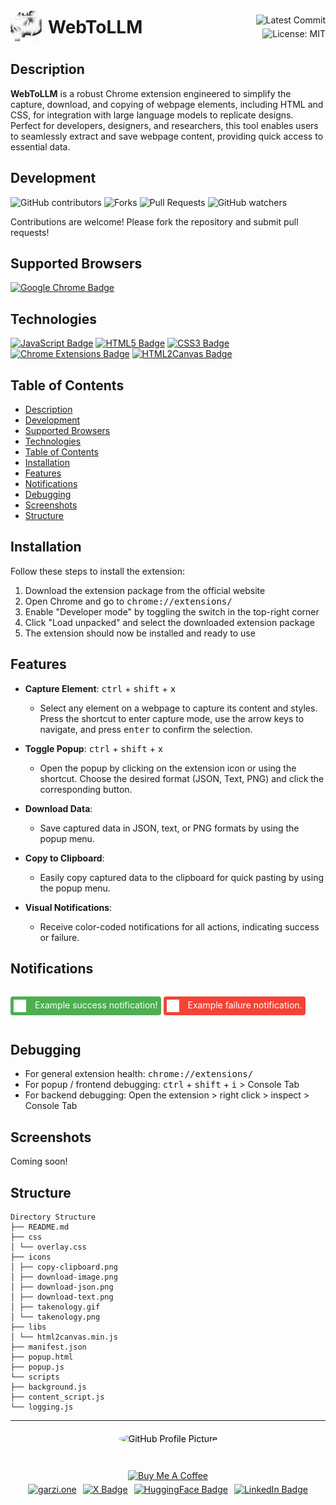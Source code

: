 <div style="display: flex; justify-content: space-between; align-items: center;">
  <div style="display: flex; align-items: center;">
    <a href="https://github.com/garzione/takenology">
      <img src="icons/logo/web2llm.gif" alt="Takenology Logo" width="50"/>
    </a>
    <span style="font-size: 2em; font-weight: bold; margin-left: 10px;">WebToLLM</span>
  </div>
  <div style="display: flex; flex-direction: column; align-items: flex-end;">
    <img src="https://img.shields.io/github/last-commit/garzione/takenology?color=purple&label=Last%20Commit" alt="Latest Commit">
    <img src="https://img.shields.io/badge/License-MIT-black.svg" alt="License: MIT" style="margin-top: 5px;">
  </div>
</div>

</div></div>

## Description

**WebToLLM** is a robust Chrome extension engineered to simplify the capture, download, and copying of webpage elements, including HTML and CSS, for integration with large language models to replicate designs. Perfect for developers, designers, and researchers, this tool enables users to seamlessly extract and save webpage content, providing quick access to essential data.

## Development

![GitHub contributors](https://img.shields.io/github/contributors/garzione/takenology?style=social)
![Forks](https://img.shields.io/github/forks/garzione/takenology?style=social)
![Pull Requests](https://img.shields.io/github/issues-pr/garzione/takenology?style=social)
![GitHub watchers](https://img.shields.io/github/watchers/garzione/takenology?style=social)

Contributions are welcome! Please fork the repository and submit pull requests!

## Supported Browsers

<p align="left">
<a href="https://www.google.com/chrome/" target="_blank"><img src="https://img.shields.io/badge/Google_Chrome-black?style=for-the-badge&logo=google-chrome&logoColor=white" alt="Google Chrome Badge"/></a>
</p>

## Technologies

<p align="left">
<a href="https://developer.mozilla.org/en-US/docs/Web/JavaScript" target="_blank"><img src="https://img.shields.io/badge/JavaScript-black?style=for-the-badge&logo=javascript&logoColor=white" alt="JavaScript Badge"/></a>
<a href="https://developer.mozilla.org/en-US/docs/Web/HTML" target="_blank"><img src="https://img.shields.io/badge/HTML5-black?style=for-the-badge&logo=html5&logoColor=white" alt="HTML5 Badge"/></a>
<a href="https://developer.mozilla.org/en-US/docs/Web/CSS" target="_blank"><img src="https://img.shields.io/badge/CSS3-black?style=for-the-badge&logo=css3&logoColor=white" alt="CSS3 Badge"/></a>
<a href="https://developer.chrome.com/docs/extensions/mv3/" target="_blank"><img src="https://img.shields.io/badge/Chrome_Extensions-black?style=for-the-badge&logo=google-chrome&logoColor=white" alt="Chrome Extensions Badge"/></a>
<a href="https://html2canvas.hertzen.com/" target="_blank"><img src="https://img.shields.io/badge/HTML2Canvas-black?style=for-the-badge&logo=html5&logoColor=white" alt="HTML2Canvas Badge"/></a>
</p>

## Table of Contents

- [Description](#description)
- [Development](#development)
- [Supported Browsers](#supported-browsers)
- [Technologies](#technologies)
- [Table of Contents](#table-of-contents)
- [Installation](#installation)
- [Features](#features)
- [Notifications](#notifications)
- [Debugging](#debugging)
- [Screenshots](#screenshots)
- [Structure](#structure)

## Installation

Follow these steps to install the extension:

1. Download the extension package from the official website
2. Open Chrome and go to <kbd> chrome://extensions/ </kbd>
3. Enable "Developer mode" by toggling the switch in the top-right corner
4. Click "Load unpacked" and select the downloaded extension package
5. The extension should now be installed and ready to use

## Features

- **Capture Element**: <kbd>ctrl</kbd> + <kbd>shift</kbd> + <kbd>x</kbd>

  - Select any element on a webpage to capture its content and styles. Press the shortcut to enter capture mode, use the arrow keys to navigate, and press <kbd>enter</kbd> to confirm the selection.

- **Toggle Popup**: <kbd>ctrl</kbd> + <kbd>shift</kbd> + <kbd>x</kbd>

  - Open the popup by clicking on the extension icon or using the shortcut. Choose the desired format (JSON, Text, PNG) and click the corresponding button.

- **Download Data**:

  - Save captured data in JSON, text, or PNG formats by using the popup menu.

- **Copy to Clipboard**:

  - Easily copy captured data to the clipboard for quick pasting by using the popup menu.

- **Visual Notifications**:
  - Receive color-coded notifications for all actions, indicating success or failure.

## Notifications

<!-- Success Notification -->
<p style="background-color: #4CAF50; color: white; padding: 5px; border-radius: 4px; display: inline-block;">
  <img src="icons/takenology.png" alt="Takenology Logo" width="20" style="vertical-align: middle; margin-right: 10px;" />
  Example success notification!
</p>

<!-- Failure Notification -->
<p style="background-color: #F44336; color: white; padding: 5px; border-radius: 4px; display: inline-block;">
  <img src="icons/takenology.png" alt="Takenology Logo" width="20" style="vertical-align: middle; margin-right: 10px;" />
  Example failure notification.
</p>

## Debugging

- For general extension health: <kbd> chrome://extensions/ </kbd>
- For popup / frontend debugging: <kbd>ctrl</kbd> + <kbd>shift</kbd> + <kbd>i</kbd> > Console Tab
- For backend debugging: Open the extension > right click > inspect > Console Tab

## Screenshots

<p>
Coming soon!
</p>

## Structure

```
Directory Structure
├── README.md
├── css
│ └── overlay.css
├── icons
│ ├── copy-clipboard.png
│ ├── download-image.png
│ ├── download-json.png
│ ├── download-text.png
│ ├── takenology.gif
│ └── takenology.png
├── libs
│ └── html2canvas.min.js
├── manifest.json
├── popup.html
├── popup.js
└── scripts
├── background.js
├── content_script.js
└── logging.js
```

---

<div style="text-align: left; display: flex; flex-direction: column; align-items: center; margin-top: 20px;">
  <div style="text-align: center; margin-bottom: 5px;">
    <a href="https://github.com/garzione" target="_blank" style="text-decoration: none; color: black;">
      <img src="https://github.com/garzione.png" alt="GitHub Profile Picture" width="70" style="border-radius: 50%;"/>
      <p style="margin-top: 5px; color: white; font-size: 1.2em;">@garzione</p>
    </a>
    <a href="https://www.buymeacoffee.com/garzione" target="_blank"><img src="https://cdn.buymeacoffee.com/buttons/default-orange.png" alt="Buy Me A Coffee" height="auto" width="20%"></a>

  </div>
  <div style="display: flex; flex-wrap: wrap; gap: 10px; justify-content: center;">
    <a href="https://garzi.one" target="_blank">
      <img src="https://img.shields.io/badge/GARZI.ONE-silver?style=for-the-badge&logo=garzi-black&logoColor=white" alt="garzi.one"/>
    </a>
    <a href="https://x.com/garzione" target="_blank">
      <img src="https://img.shields.io/badge/X-%23000000.svg?style=for-the-badge&logo=X&logoColor=white" alt="X Badge"/>
    </a>
    <a href="https://huggingface.co/garzione" target="_blank">
      <img src="https://img.shields.io/badge/HuggingFace-black?style=for-the-badge&logo=huggingface&logoColor=white" alt="HuggingFace Badge"/>
    </a>
    <a href="https://www.linkedin.com/in/justingarzione/" target="_blank">
      <img src="https://img.shields.io/badge/LinkedIn-black?style=for-the-badge&logo=linkedin&logoColor=white" alt="LinkedIn Badge"/>
    </a>
  </div>
</div>
